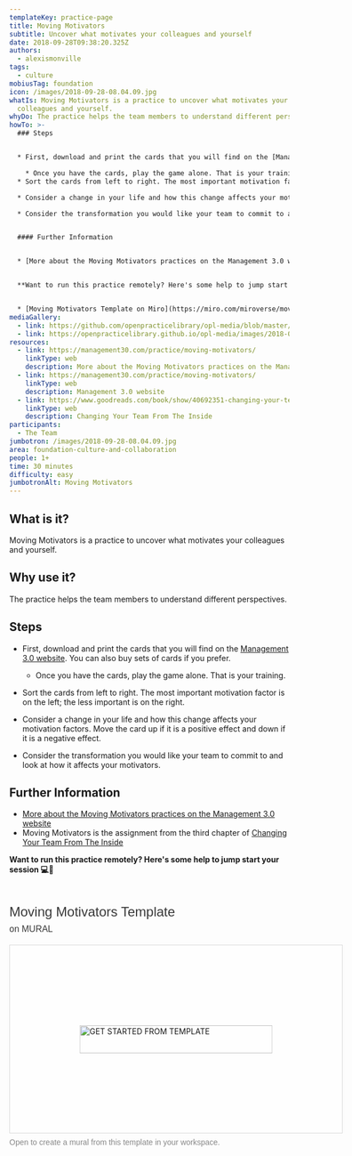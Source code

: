 ```yaml
---
templateKey: practice-page
title: Moving Motivators
subtitle: Uncover what motivates your colleagues and yourself
date: 2018-09-28T09:38:20.325Z
authors:
  - alexismonville
tags:
  - culture
mobiusTag: foundation
icon: /images/2018-09-28-08.04.09.jpg
whatIs: Moving Motivators is a practice to uncover what motivates your
  colleagues and yourself.
whyDo: The practice helps the team members to understand different perspectives.
howTo: >-
  ### Steps


  * First, download and print the cards that you will find on the [Management 3.0 website](https://management30.com/practice/moving-motivators/). You can also buy sets of cards if you prefer.

    * Once you have the cards, play the game alone. That is your training.
  * Sort the cards from left to right. The most important motivation factor is on the left; the less important is on the right.

  * Consider a change in your life and how this change affects your motivation factors. Move the card up if it is a positive effect and down if it is a negative effect.

  * Consider the transformation you would like your team to commit to and look at how it affects your motivators.


  #### Further Information


  * [More about the Moving Motivators practices on the Management 3.0 website](https://management30.com/practice/moving-motivators/) * Moving Motivators is the assignment from the third chapter of [Changing Your Team From The Inside](https://www.goodreads.com/book/show/40692351-changing-your-team-from-the-inside)


  **Want to run this practice remotely? Here's some help to jump start your session 💻🙏** 


  * [Moving Motivators Template on Miro](https://miro.com/miroverse/moving-motivators/)
mediaGallery:
  - link: https://github.com/openpracticelibrary/opl-media/blob/master/images/moving%20motivators.png?raw=true
  - link: https://openpracticelibrary.github.io/opl-media/images/2018-09-28-08.04.09.jpg
resources:
  - link: https://management30.com/practice/moving-motivators/
    linkType: web
    description: More about the Moving Motivators practices on the Management 3.0 website
  - link: https://management30.com/practice/moving-motivators/
    linkType: web
    description: Management 3.0 website
  - link: https://www.goodreads.com/book/show/40692351-changing-your-team-from-the-inside
    linkType: web
    description: Changing Your Team From The Inside
participants:
  - The Team
jumbotron: /images/2018-09-28-08.04.09.jpg
area: foundation-culture-and-collaboration
people: 1+
time: 30 minutes
difficulty: easy
jumbotronAlt: Moving Motivators
---
```

## What is it?

Moving Motivators is a practice to uncover what motivates your colleagues and yourself.

## Why use it?

The practice helps the team members to understand different perspectives.

## Steps

* First, download and print the cards that you will find on the [Management 3.0 website](https://management30.com/practice/moving-motivators/). You can also buy sets of cards if you prefer.

  * Once you have the cards, play the game alone. That is your training.
* Sort the cards from left to right. The most important motivation factor is on the left; the less important is on the right.
* Consider a change in your life and how this change affects your motivation factors. Move the card up if it is a positive effect and down if it is a negative effect.
* Consider the transformation you would like your team to commit to and look at how it affects your motivators.

## Further Information

* [More about the Moving Motivators practices on the Management 3.0 website](https://management30.com/practice/moving-motivators/)
* Moving Motivators is the assignment from the third chapter of [Changing Your Team From The Inside](https://www.goodreads.com/book/show/40692351-changing-your-team-from-the-inside)

**Want to run this practice remotely? Here's some help to jump start your session 💻🙏**

<div style="width: 600px;"> <h1 style="position: relative;vertical-align: middle;display: inline-block; font-size: 24px; line-height:28px; color: #393939;margin-bottom: 14px; font-weight: 300;font-family: Proxima Nova, sans-serif;"> Moving Motivators Template <span style="font-size: 16px; color: #393939; font-weight: 300;"> <br> on MURAL </span> </span> </h1> <div style="position: relative;padding-bottom: 56.25%;height: 0; overflow: hidden; max-width: 800px; min-width: 320px; border-width: 1px; border-style: solid; border-color: #d8d8d8;"> <div style="position: absolute;top: 0;left: 0;z-index: 10; width: 100%; height: 100%;background: url(https://murally.blob.core.windows.net/thumbnails/warhw2023/templates/0d15bd57-7572-4617-8f43-e43a6f1bc4a0.png?v=3f61f649-fefc-4d91-9678-8ba642ef29ad) no-repeat center center; background-size: cover;"> <div style="position: absolute;top: 0;left: 0;z-index: 20;width: 100%; height: 100%;background-color: white;-webkit-filter: opacity(.4);"> </div> <a href="https://app.mural.co/template/0d15bd57-7572-4617-8f43-e43a6f1bc4a0/ab7617b6-8a90-4d3b-b7cc-1ec630b3cb59" target="_blank" style="transform: translate(-50%, -50%);top: 50%;left: 50%; position: absolute; z-index: 30; border: none; background: transparent;"> <img src="https://app.mural.co/static/images/button-template-large.png" alt="GET STARTED FROM TEMPLATE" width="347" height="50" style="width: 347px !important; height: 50px !important"> </a> </div> </div> <p style="margin-top: 7px;margin-bottom: 60px;line-height: 18px; font-size: 14px;font-family: Proxima Nova, sans-serif;font-weight: 400; color: #888888;"> Open to create a mural from this template in your workspace. <span style="color: #393939;">
